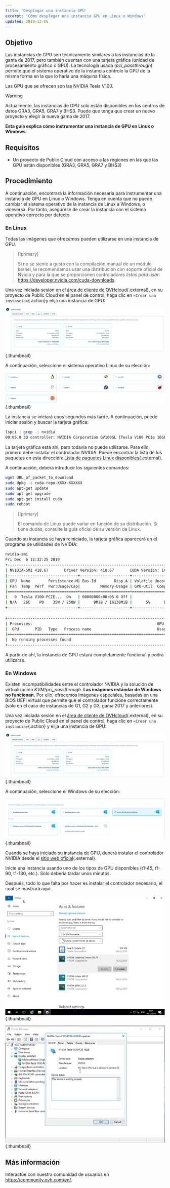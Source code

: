 ```yaml
---
title: 'Desplegar una instancia GPU'
excerpt: 'Cómo desplegar una instancia GPU en Linux o Windows'
updated: 2019-12-06
---
```



## Objetivo

Las instancias de GPU son técnicamente similares a las instancias de la gama de 2017, pero también cuentan con una tarjeta gráfica (unidad de procesamiento gráfico o GPU). La tecnología usada (*pci_passthrough*) permite que el sistema operativo de la instancia controle la GPU de la misma forma en la que lo haría una máquina física.

Las GPU que se ofrecen son las NVIDIA Tesla V100. 

> [!warning]
>
> Actualmente, las instancias de GPU solo están disponibles en los centros de datos GRA3, GRA5, GRA7 y BHS3. Puede que tenga que crear un nuevo proyecto y elegir la nueva gama de 2017. 
> 

**Esta guía explica cómo instrumentar una instancia de GPU en Linux o Windows**

## Requisitos

- Un proyecto de Public Cloud con acceso a las regiones en las que las GPU están disponibles (GRA3, GRA5, GRA7 y BHS3)

## Procedimiento

A continuación, encontrará la información necesaria para instrumentar una instancia de GPU en Linux o Windows.
Tenga en cuenta que no puede cambiar el sistema operativo de la instancia de Linux a Windows, o viceversa. Por tanto, asegúrese de crear la instancia con el sistema operativo correcto por defecto.


### En Linux

Todas las imágenes que ofrecemos pueden utilizarse en una instancia de GPU.

> [!primary]
>
> Si no se siente a gusto con la compilación manual de un módulo kernel, le recomendamos usar una distribución con soporte oficial de Nvidia y para la que se proporcionen controladores *listos para usar*: <https://developer.nvidia.com/cuda-downloads>.
> 

Una vez iniciada sesión en el [área de cliente de OVHcloud](https://ca.ovh.com/auth/?action=gotomanager&from=https://www.ovh.com/world/&ovhSubsidiary=ws){.external}, en su proyecto de Public Cloud en el panel de control, haga clic en `«Crear una instancia»`{.action}y elija una instancia de GPU:

![public-cloud](images/gpu.png){.thumbnail}

A continuación, seleccione el sistema operativo Linux de su elección:

![public-cloud](images/linuxchoice.png){.thumbnail}

La instancia se iniciará unos segundos más tarde. A continuación, puede iniciar sesión y buscar la tarjeta gráfica: 

```bash
lspci | grep -i nvidia
00:05.0 3D controller: NVIDIA Corporation GV100GL [Tesla V100 PCIe 16GB] (rev a1)
```

La tarjeta gráfica está ahí, pero todavía no puede utilizarse. Para ello, primero debe instalar el controlador NVIDIA. Puede encontrar la lista de los paquetes en esta dirección: [Lista de paquetes Linux disponibles](http://developer.download.nvidia.com/compute/cuda/repos/){.external}.

A continuación, deberá introducir los siguientes comandos:

```sh
wget URL_of_packet_to_download
sudo dpkg -i cuda-repo-XXXX-XXXXXX
sudo apt-get update
sudo apt-get upgrade
sudo apt-get install cuda
sudo reboot
```

> [!primary]
>
> El comando de Linux puede variar en función de su distribución. Si tiene dudas, consulte la guía oficial de su versión de Linux.
> 


Cuando su instancia se haya reiniciado, la tarjeta gráfica aparecerá en el programa de utilidades de NVIDIA:

```sh
nvidia-smi
Fri Dec  6 12:32:25 2019       
+-----------------------------------------------------------------------------+
| NVIDIA-SMI 418.67       Driver Version: 418.67       CUDA Version: 10.1     |
|-------------------------------+----------------------+----------------------+
| GPU  Name        Persistence-M| Bus-Id        Disp.A | Volatile Uncorr. ECC |
| Fan  Temp  Perf  Pwr:Usage/Cap|         Memory-Usage | GPU-Util  Compute M. |
|===============================+======================+======================|
|   0  Tesla V100-PCIE...  On   | 00000000:00:05.0 Off |                    0 |
| N/A   26C    P0    35W / 250W |      0MiB / 16130MiB |      5%      Default |
+-------------------------------+----------------------+----------------------+
                                                                               
+-----------------------------------------------------------------------------+
| Processes:                                                       GPU Memory |
|  GPU       PID   Type   Process name                             Usage      |
|=============================================================================|
|  No running processes found                                                 |
+-----------------------------------------------------------------------------+
```

A partir de ahí, la instancia de GPU estará completamente funcional y podrá utilizarse.


### En Windows

Existen incompatibilidades entre el controlador NVIDIA y la solución de virtualización *KVM/pci_passthrough*. **Las imágenes estándar de Windows no funcionan.**
Por ello, ofrecemos imágenes especiales, basadas en una BIOS UEFI virtual que permite que el controlador funcione correctamente (solo en el caso de instancias de G1, G2 y G3, gama 2017 y anteriores).

Una vez iniciada sesión en el [área de cliente de OVHcloud](https://ca.ovh.com/auth/?action=gotomanager&from=https://www.ovh.com/world/&ovhSubsidiary=ws){.external}, en su proyecto de Public Cloud en el panel de control, haga clic en `«Crear una instancia»`{.action} y elija una instancia de GPU:

![public-cloud](images/gpu.png){.thumbnail}

A continuación, seleccione el Windows de su elección: 

![public-cloud](images/oschoice.png){.thumbnail}

Cuando se haya iniciado su instancia de GPU, deberá instalar el controlador NVIDIA desde el [sitio web oficial](https://www.nvidia.com/Download/index.aspx){.external}.

Inicie una instancia usando uno de los tipos de GPU disponibles (t1-45, t1-90, t1-180, etc.). Solo debería tardar unos minutos.

Después, todo lo que falta por hacer es instalar el controlador necesario, el cual se mostrará aquí:

![public-cloud](images/driverson.png){.thumbnail}

![public-cloud](images/devicemanager.png){.thumbnail}


## Más información

Interactúe con nuestra comunidad de usuarios en <https://community.ovh.com/en/>.
